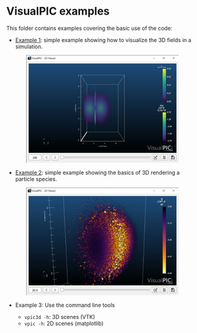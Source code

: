 # VisualPIC examples
This folder contains examples covering the basic use of the code:

* [Example 1](example_1): simple example showing how to visualize the 3D fields in a simulation.
<p align="center">
  <img alt="Basic render window" src="example_1/render_window.png" width="400px" />
</p>

* [Example 2](example_2): simple example showing the basics of 3D rendering a particle species.

<p align="center">
  <img alt="Basic render window" src="example_2/image_5.png" width="400px" />
</p>

* Example 3: Use the command line tools

  * `vpic3d -h`: 3D scenes (VTK)
  * `vpic -h`: 2D scenes (matplotlib)
